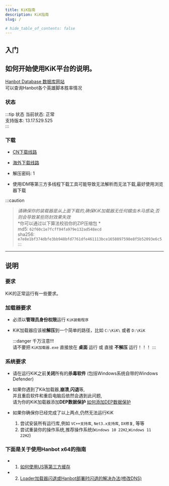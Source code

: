 ```yaml
---
title: KiK指南
description: KiK指南
slug: /

# hide_table_of_contents: false
---
```


## 入门
如何开始使用KiK平台的说明。  
-------------------------  
[Hanbot Database 数据库网站](https://hanbot.cc)  
可以查询Hanbot各个英雄脚本胜率情况

### 状态
:::tip 状态
当前状态: 正常  
支持版本: 13.17.529.525  
:::
### 下载  
  
- [CN下载线路](http://cn.github.cab/d/AliCloud/KiK/KiK.Loader.zip)  
- [海外下载线路](https://github.cab/d/AliCloud/KiK/KiK.Loader.zip)  
  
- 解压密码: 1
- 使用IDM等第三方多线程下载工具可能导致无法解析而无法下载,最好使用浏览器下载 

:::caution
> *请确保你的装载器是从上面下载的,确保KiK加载器无任何蠕虫木马感染,否则会导致某些防封效果失效*    
>*你可以通过以下算法校验你的ZIP压缩包 *  
md5: `62f60c1e7fcff94fa979e132ad548ecd`  
sha256: `e7e8e1bf374dbfe3bb948bfd7761dfe461113bce1658097598e8f5b52093e6c5`
:::

---

## 说明

### 要求
KiK的正常运行有一些要求。

### 加载器要求
- 必须以**管理员身份权限**运行 `KiK装载程序`
- KiK加载器应该被**解压**到一个简单的路径，比如 `C:\KiK\` 或者 `D:\KiK`  

  :::danger
  千万注意!!!  
  请不要把 `KiK加载器.exe` 直接放在 **桌面** 运行 或 直接 **不解压** 运行！！！
  :::
### 系统要求
- 请在运行KiK之前**关闭**所有的**杀毒软件** (包括Windows系统自带的Windows Defender)  

- 如果你遇到了Kik加载器,**崩溃**,**闪退**等,  
  并且重启软件和重启电脑后依然会遇到此问题,  
  请为你的KiK加载器添加**DEP数据保护**     [如何添加DEP数据保护](./2DEP)

- 如果你确保你已经完成了以上两点,仍然无法运行KiK
  1. 尝试安装所有运行库,例如 `VC++支持库`, `Net3.x支持库`, `DX修复`, 等等
  2. 尝试重装你的操作系统,推荐操作系统(`Windows 10 22H2`,`Windows 11 22H2`)
      

### 下面是关于使用Hanbot x64的指南
  - 1. [如何使用US等第三方缓存](./3US)
  - 2. [Loader加载器闪退或Hanbot部署时闪退的解决办法(修改DNS)](./4DNS)

